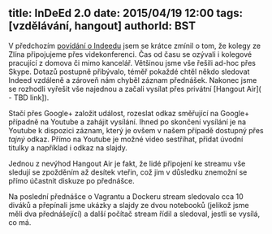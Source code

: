 title: InDeEd 2.0
date: 2015/04/19 12:00
tags: [vzdělávání, hangout]
authorId: BST
---
V předchozím [povídání o Indeedu](/2015/02/26/indeed)  jsem se krátce zmínil o tom, že kolegy ze Zlína připojujeme přes videkonferenci. Čas od času se ozývali i kolegové pracující z domova  či mimo kancelář. Většinou jsme vše řešili ad-hoc přes Skype. Dotazů postupně přibývalo, téměř pokaždé chtěl někdo sledovat Indeed vzdáleně a zároveň nám chyběl záznam přednášek. Nakonec jsme se rozhodli vyřešit vše najednou a začali vysílat přes privátní [Hangout Air]( - TBD link]).

Stačí přes Google+ založit událost, rozeslat odkaz směřující na Google+ případně na Youtube a zahájit vysílání. Ihned po skončení vysílání je na Youtube k dispozici záznam, který je ovšem v našem případě dostupný přes _tajný_ odkaz. Přímo na Youtube je možné video sestříhat, přidat úvodní titulky a například i odkaz na slajdy. 

Jednou z nevýhod Hangout Air je fakt, že lidé připojení ke streamu vše sledují se zpožděním až desítek vteřin, což jim v důsledku znemožní se přímo účastnit diskuze po přednášce.

Na poslední přednášce o Vagrantu a Dockeru stream sledovalo cca 10 diváků a přepínali jsme ukázky a slajdy ze dvou notebooků (jelikož jsme měli dva přednášející) a další počítač stream řídil a sledoval, jestli se vysílá, co má.


